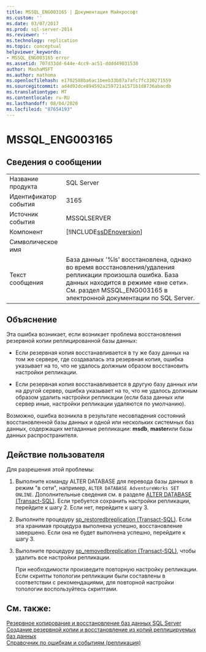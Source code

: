 ```yaml
---
title: MSSQL_ENG003165 | Документация Майкрософт
ms.custom: ''
ms.date: 03/07/2017
ms.prod: sql-server-2014
ms.reviewer: ''
ms.technology: replication
ms.topic: conceptual
helpviewer_keywords:
- MSSQL_ENG003165 error
ms.assetid: 707d33dd-644e-4cc9-ac51-dddd49031530
author: MashaMSFT
ms.author: mathoma
ms.openlocfilehash: e1702588ba6ac1beeb33b87a7afc7fc330271559
ms.sourcegitcommit: ad4d92dce894592a259721a1571b1d8736abacdb
ms.translationtype: MT
ms.contentlocale: ru-RU
ms.lasthandoff: 08/04/2020
ms.locfileid: "87654193"
---
```

# <a name="mssql_eng003165"></a>MSSQL_ENG003165
    
## <a name="message-details"></a>Сведения о сообщении  
  
|||  
|-|-|  
|Название продукта|SQL Server|  
|Идентификатор события|3165|  
|Источник события|MSSQLSERVER|  
|Компонент|[!INCLUDE[ssDEnoversion](../../includes/ssdenoversion-md.md)]|  
|Символическое имя||  
|Текст сообщения|База данных '%ls' восстановлена, однако во время восстановления/удаления репликации произошла ошибка. База данных находится в режиме «вне сети». См. раздел MSSQL_ENG003165 в электронной документации по SQL Server.|  
  
## <a name="explanation"></a>Объяснение  
 Эта ошибка возникает, если возникает проблема восстановления резервной копии реплицированной базы данных:  
  
-   Если резервная копия восстанавливается в ту же базу данных на том же сервере, где создавалась эта резервная копия, ошибка указывает на то, что не удалось должным образом восстановить настройки репликации.  
  
-   Если резервная копия восстанавливается в другую базу данных или на другой сервер, ошибка указывает на то, что не удалось должным образом удалить настройки репликации (если база данных или сервер иные, настройки репликации удаляются по умолчанию).  
  
 Возможно, ошибка возникла в результате несовпадения состояний восстановленной базы данных и одной или нескольких системных баз данных, содержащих метаданные репликации: **msdb**, **master**или базы данных распространителя.  
  
## <a name="user-action"></a>Действие пользователя  
 Для разрешения этой проблемы:  
  
1.  Выполните команду ALTER DATABASE для перевода базы данных в режим "в сети", например, `ALTER DATABASE AdventureWorks SET ONLINE`. Дополнительные сведения см. в разделе [ALTER DATABASE (Transact-SQL)](/sql/t-sql/statements/alter-database-transact-sql). Если требуется сохранить настройки репликации, перейдите к шагу 2. Если нет, перейдите к шагу 3.  
  
2.  Выполните процедуру [sp_restoredbreplication &#40;Transact-SQL&#41;](/sql/relational-databases/system-stored-procedures/sp-restoredbreplication-transact-sql). Если эта хранимая процедура выполнена успешно, восстановление завершено. Если она не будет выполнена успешно, перейдите к шагу 3.  
  
3.  Выполните процедуру [sp_removedbreplication &#40;Transact-SQL&#41;](/sql/relational-databases/system-stored-procedures/sp-removedbreplication-transact-sql), чтобы удалить все настройки репликации.  
  
     При необходимости произведите повторную настройку репликации. Если скрипты топологии репликации были составлены в соответствии с рекомендациями, для повторной настройки топологии воспользуйтесь скриптами.  
  
## <a name="see-also"></a>См. также:  
 [Резервное копирование и восстановление баз данных SQL Server](../backup-restore/back-up-and-restore-of-sql-server-databases.md)   
 [Создание резервной копии и восстановление из копий реплицируемых баз данных](administration/back-up-and-restore-replicated-databases.md)   
 [Справочник по ошибкам и событиям (репликация)](errors-and-events-reference-replication.md)  
  
  
